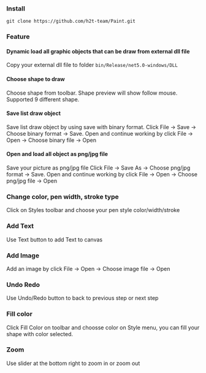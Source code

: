 ### Install
`git clone https://github.com/h2t-team/Paint.git`
### Feature
#### Dynamic load all graphic objects that can be draw from external dll file
Copy your external dll file to folder `bin/Release/net5.0-windows/DLL`
#### Choose shape to draw 
Choose shape from toolbar. Shape preview will show follow mouse.
Supported 9 different shape.
#### Save list draw object
Save list draw object by using save with binary format.
Click File -> Save -> Choose binary format -> Save.
Open and continue working by click File -> Open -> Choose binary file -> Open
#### Open and load all object as png/jpg file 
Save your picture as png/jpg file
Click File -> Save As -> Choose png/jpg format -> Save.
Open and continue working by click File -> Open -> Choose png/jpg file -> Open
### Change color, pen width, stroke type
Click on Styles toolbar and choose your pen style color/width/stroke 
### Add Text
Use Text button to add Text to canvas
### Add Image
Add an image by click File -> Open -> Choose image file -> Open
### Undo Redo 
Use Undo/Redo button to back to previous step or next step
### Fill color
Click Fill Color on toolbar and choosse color on Style menu, you can fill your shape with color selected.
### Zoom
Use slider at the bottom right to zoom in or zoom out
